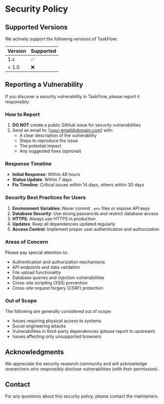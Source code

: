 # Security Policy

## Supported Versions

We actively support the following versions of TaskFlow:

| Version | Supported          |
| ------- | ------------------ |
| 1.x     | :white_check_mark: |
| < 1.0   | :x:                |

## Reporting a Vulnerability

If you discover a security vulnerability in TaskFlow, please report it responsibly:

### How to Report

1. **DO NOT** create a public GitHub issue for security vulnerabilities
2. Send an email to: [your-email@domain.com] with:
   - A clear description of the vulnerability
   - Steps to reproduce the issue
   - The potential impact
   - Any suggested fixes (optional)

### Response Timeline

- **Initial Response**: Within 48 hours
- **Status Update**: Within 7 days
- **Fix Timeline**: Critical issues within 14 days, others within 30 days

### Security Best Practices for Users

1. **Environment Variables**: Never commit `.env` files or expose API keys
2. **Database Security**: Use strong passwords and restrict database access
3. **HTTPS**: Always use HTTPS in production
4. **Updates**: Keep all dependencies updated regularly
5. **Access Control**: Implement proper user authentication and authorization

### Areas of Concern

Please pay special attention to:

- Authentication and authorization mechanisms
- API endpoints and data validation
- File upload functionality
- Database queries and injection vulnerabilities
- Cross-site scripting (XSS) prevention
- Cross-site request forgery (CSRF) protection

### Out of Scope

The following are generally considered out of scope:
- Issues requiring physical access to systems
- Social engineering attacks
- Vulnerabilities in third-party dependencies (please report to upstream)
- Issues affecting only unsupported browsers

## Acknowledgments

We appreciate the security research community and will acknowledge researchers who responsibly disclose vulnerabilities (with their permission).

## Contact

For any questions about this security policy, please contact the maintainers.
